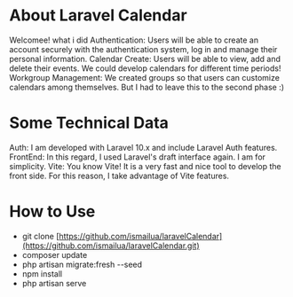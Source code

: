 # About Laravel Calendar
Welcomee! what i did
Authentication: Users will be able to create an account securely with the authentication system, log in and manage their personal information.
Calendar Create: Users will be able to view, add and delete their events. We could develop calendars for different time periods!
Workgroup Management: We created groups so that users can customize calendars among themselves. But I had to leave this to the second phase :)
# Some Technical Data
Auth: I am developed with Laravel 10.x and include Laravel Auth features.
FrontEnd: In this regard, I used Laravel's draft interface again. I am for simplicity.
Vite: You know Vite! It is a very fast and nice tool to develop the front side. For this reason, I take advantage of Vite features.
# How to Use
- git clone [https://github.com/ismailua/laravelCalendar](https://github.com/ismailua/laravelCalendar.git)
- composer update
- php artisan migrate:fresh --seed
- npm install
- php artisan serve
